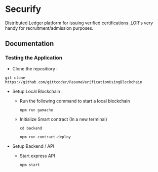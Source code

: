 
# Securify

Distributed Ledger platform for issuing verified certifications ,LOR's very handy for recruitment/admission purposes.










## Documentation

### Testing the Application

- Clone the repositiory :

`git clone https://github.com/gittcoder/ResumeVerificationUsingBlockchain `

- Setup Local Blockchain :
    - Run the following command to start a local blockchain

        `npm run ganache`

    - Initialize Smart contract (In a new terminal)

        `cd backend `

        `npm run contract-deploy`

- Setup Backend / API
    - Start express API

        `npm start`
    

